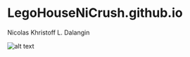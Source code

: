 # LegoHouseNiCrush.github.io
Nicolas Khristoff L. Dalangin

![alt text](![wdwqdw](https://github.com/LegoHouseNiCrush/LegoHouseNiCrush.github.io/assets/150888330/1738a567-7e17-4d02-b1ed-ce0b4529dea7)
)

